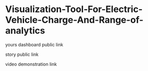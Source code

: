 # Visualization-Tool-For-Electric-Vehicle-Charge-And-Range-of-analytics


yours dashboard public link 


story public link

video demonstration link
